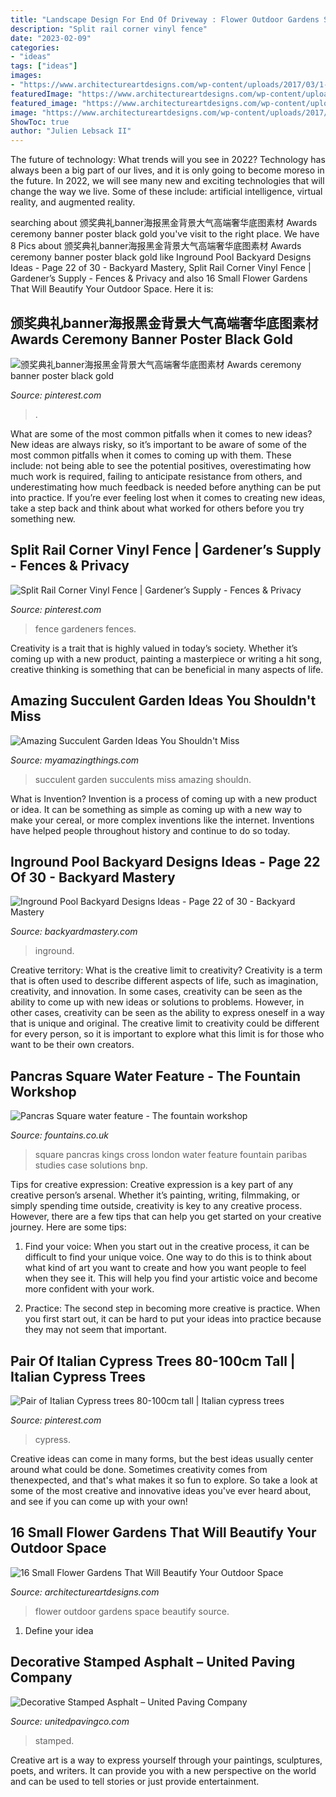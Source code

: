 ```yaml
---
title: "Landscape Design For End Of Driveway : Flower Outdoor Gardens Space Beautify Source"
description: "Split rail corner vinyl fence"
date: "2023-02-09"
categories:
- "ideas"
tags: ["ideas"]
images:
- "https://www.architectureartdesigns.com/wp-content/uploads/2017/03/1-31-e1490043412631-630x600.jpg"
featuredImage: "https://www.architectureartdesigns.com/wp-content/uploads/2017/03/1-31-e1490043412631-630x600.jpg"
featured_image: "https://www.architectureartdesigns.com/wp-content/uploads/2017/03/1-31-e1490043412631-630x600.jpg"
image: "https://www.architectureartdesigns.com/wp-content/uploads/2017/03/1-31-e1490043412631-630x600.jpg"
ShowToc: true
author: "Julien Lebsack II"
---
```



The future of technology: What trends will you see in 2022?
Technology has always been a big part of our lives, and it is only going to become moreso in the future. In 2022, we will see many new and exciting technologies that will change the way we live. Some of these include: artificial intelligence, virtual reality, and augmented reality.

	

		
searching about 颁奖典礼banner海报黑金背景大气高端奢华底图素材 Awards ceremony banner poster black gold you've visit to the right place. We have 8 Pics about 颁奖典礼banner海报黑金背景大气高端奢华底图素材 Awards ceremony banner poster black gold like Inground Pool Backyard Designs Ideas - Page 22 of 30 - Backyard Mastery, Split Rail Corner Vinyl Fence | Gardener’s Supply - Fences &amp; Privacy and also 16 Small Flower Gardens That Will Beautify Your Outdoor Space. Here it is:
		
    
## 颁奖典礼banner海报黑金背景大气高端奢华底图素材 Awards Ceremony Banner Poster Black Gold

<img loading=lazy src="https://i.pinimg.com/736x/6b/f7/84/6bf784384058572bbf0570acac943ecc.jpg" onerror="this.onerror=null;this.src='https://tse3.mm.bing.net/th?id=OIP.55e7cd_Bf3HxRj4JIGa9KQHaDt&amp;pid=15.1';" alt="颁奖典礼banner海报黑金背景大气高端奢华底图素材 Awards ceremony banner poster black gold">

_Source: pinterest.com_

>. 

	

What are some of the most common pitfalls when it comes to new ideas?
New ideas are always risky, so it’s important to be aware of some of the most common pitfalls when it comes to coming up with them. These include: not being able to see the potential positives, overestimating how much work is required, failing to anticipate resistance from others, and underestimating how much feedback is needed before anything can be put into practice. If you’re ever feeling lost when it comes to creating new ideas, take a step back and think about what worked for others before you try something new.

    
## Split Rail Corner Vinyl Fence | Gardener’s Supply - Fences &amp; Privacy

<img loading=lazy src="https://i.pinimg.com/736x/ca/e8/3f/cae83fe2eca916819751700448a22ec0.jpg" onerror="this.onerror=null;this.src='https://tse3.mm.bing.net/th?id=OIP.Z02svVpcObMp1VLM6P0_6gHaJ3&amp;pid=15.1';" alt="Split Rail Corner Vinyl Fence | Gardener’s Supply - Fences &amp; Privacy">

_Source: pinterest.com_

>fence gardeners fences. 

	

Creativity is a trait that is highly valued in today’s society. Whether it’s coming up with a new product, painting a masterpiece or writing a hit song, creative thinking is something that can be beneficial in many aspects of life.

    
## Amazing Succulent Garden Ideas You Shouldn&#039;t Miss

<img loading=lazy src="http://myamazingthings.com/wp-content/uploads/2017/04/succulents.jpg" onerror="this.onerror=null;this.src='https://tse1.mm.bing.net/th?id=OIP.39KkMY20fjxQX7ayw8h8pwHaLH&amp;pid=15.1';" alt="Amazing Succulent Garden Ideas You Shouldn&#039;t Miss">

_Source: myamazingthings.com_

>succulent garden succulents miss amazing shouldn. 

	

What is Invention?
Invention is a process of coming up with a new product or idea. It can be something as simple as coming up with a new way to make your cereal, or more complex inventions like the internet. Inventions have helped people throughout history and continue to do so today.

    
## Inground Pool Backyard Designs Ideas - Page 22 Of 30 - Backyard Mastery

<img loading=lazy src="https://backyardmastery.com/wp-content/uploads/2020/05/22-inground-pool-backyard-designs.jpg" onerror="this.onerror=null;this.src='https://tse1.mm.bing.net/th?id=OIP.4TnD-2uSXDzC_ccLaGXw-wHaLK&amp;pid=15.1';" alt="Inground Pool Backyard Designs Ideas - Page 22 of 30 - Backyard Mastery">

_Source: backyardmastery.com_

>inground. 

	

Creative territory: What is the creative limit to creativity?
Creativity is a term that is often used to describe different aspects of life, such as imagination, creativity, and innovation. In some cases, creativity can be seen as the ability to come up with new ideas or solutions to problems. However, in other cases, creativity can be seen as the ability to express oneself in a way that is unique and original. The creative limit to creativity could be different for every person, so it is important to explore what this limit is for those who want to be their own creators.

    
## Pancras Square Water Feature - The Fountain Workshop

<img loading=lazy src="https://www.fountains.co.uk/wp-content/uploads/P_KXC_ECA_PSQ_N54.jpg" onerror="this.onerror=null;this.src='https://tse3.mm.bing.net/th?id=OIP.4LNm_g3mI0ODgqPVatB6oQHaE_&amp;pid=15.1';" alt="Pancras Square water feature - The fountain workshop">

_Source: fountains.co.uk_

>square pancras kings cross london water feature fountain paribas studies case solutions bnp. 

	

Tips for creative expression:
Creative expression is a key part of any creative person’s arsenal. Whether it’s painting, writing, filmmaking, or simply spending time outside, creativity is key to any creative process. However, there are a few tips that can help you get started on your creative journey. Here are some tips:
1. Find your voice: When you start out in the creative process, it can be difficult to find your unique voice. One way to do this is to think about what kind of art you want to create and how you want people to feel when they see it. This will help you find your artistic voice and become more confident with your work.

2. Practice: The second step in becoming more creative is practice. When you first start out, it can be hard to put your ideas into practice because they may not seem that important.

    
## Pair Of Italian Cypress Trees 80-100cm Tall | Italian Cypress Trees

<img loading=lazy src="https://i.pinimg.com/736x/ad/af/8f/adaf8ff7e54b305cb75cb88462824c0b.jpg" onerror="this.onerror=null;this.src='https://tse4.mm.bing.net/th?id=OIP.W2eyDV3F23S_m8o8UdQJJgHaJ3&amp;pid=15.1';" alt="Pair of Italian Cypress trees 80-100cm tall | Italian cypress trees">

_Source: pinterest.com_

>cypress. 

	

Creative ideas can come in many forms, but the best ideas usually center around what could be done. Sometimes creativity comes from thenexpected, and that's what makes it so fun to explore. So take a look at some of the most creative and innovative ideas you've ever heard about, and see if you can come up with your own!

    
## 16 Small Flower Gardens That Will Beautify Your Outdoor Space

<img loading=lazy src="https://www.architectureartdesigns.com/wp-content/uploads/2017/03/1-31-e1490043412631-630x600.jpg" onerror="this.onerror=null;this.src='https://tse4.mm.bing.net/th?id=OIP.15JcD2CkmFHNAr5RFmS48gHaHD&amp;pid=15.1';" alt="16 Small Flower Gardens That Will Beautify Your Outdoor Space">

_Source: architectureartdesigns.com_

>flower outdoor gardens space beautify source. 

	

1. Define your idea

    
## Decorative Stamped Asphalt – United Paving Company

<img loading=lazy src="https://www.unitedpavingco.com/wp-content/uploads/19.jpg" onerror="this.onerror=null;this.src='https://tse2.mm.bing.net/th?id=OIP.-eNEgMNpLb1BiQbjVDtsngHaFj&amp;pid=15.1';" alt="Decorative Stamped Asphalt – United Paving Company">

_Source: unitedpavingco.com_

>stamped. 

	

Creative art is a way to express yourself through your paintings, sculptures, poets, and writers. It can provide you with a new perspective on the world and can be used to tell stories or just provide entertainment.

